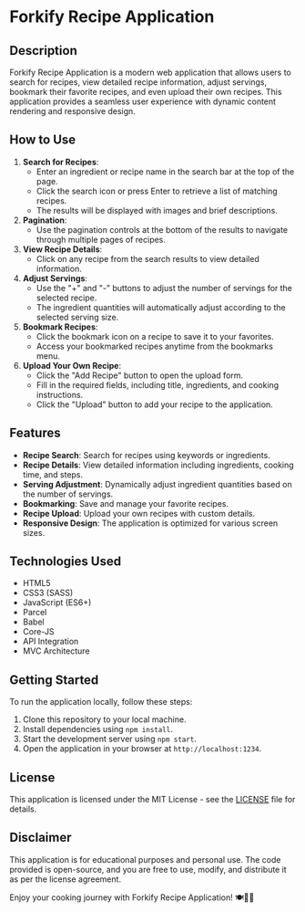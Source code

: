 # Forkify Recipe Application

## Description

Forkify Recipe Application is a modern web application that allows users to search for recipes, view detailed recipe information, adjust servings, bookmark their favorite recipes, and even upload their own recipes. This application provides a seamless user experience with dynamic content rendering and responsive design.

## How to Use

1. **Search for Recipes**:
   - Enter an ingredient or recipe name in the search bar at the top of the page.
   - Click the search icon or press Enter to retrieve a list of matching recipes.
   - The results will be displayed with images and brief descriptions.
2. **Pagination**:
   - Use the pagination controls at the bottom of the results to navigate through multiple pages of recipes.
3. **View Recipe Details**:
   - Click on any recipe from the search results to view detailed information.
4. **Adjust Servings**:
   - Use the "+" and "-" buttons to adjust the number of servings for the selected recipe.
   - The ingredient quantities will automatically adjust according to the selected serving size.
5. **Bookmark Recipes**:
   - Click the bookmark icon on a recipe to save it to your favorites.
   - Access your bookmarked recipes anytime from the bookmarks menu.
6. **Upload Your Own Recipe**:
   - Click the "Add Recipe" button to open the upload form.
   - Fill in the required fields, including title, ingredients, and cooking instructions.
   - Click the "Upload" button to add your recipe to the application.

## Features

- **Recipe Search**: Search for recipes using keywords or ingredients.
- **Recipe Details**: View detailed information including ingredients, cooking time, and steps.
- **Serving Adjustment**: Dynamically adjust ingredient quantities based on the number of servings.
- **Bookmarking**: Save and manage your favorite recipes.
- **Recipe Upload**: Upload your own recipes with custom details.
- **Responsive Design**: The application is optimized for various screen sizes.

## Technologies Used

- HTML5
- CSS3 (SASS)
- JavaScript (ES6+)
- Parcel
- Babel
- Core-JS
- API Integration
- MVC Architecture

## Getting Started

To run the application locally, follow these steps:

1. Clone this repository to your local machine.
2. Install dependencies using `npm install`.
3. Start the development server using `npm start`.
4. Open the application in your browser at `http://localhost:1234`.

## License

This application is licensed under the MIT License - see the [LICENSE](LICENSE) file for details.

## Disclaimer

This application is for educational purposes and personal use. The code provided is open-source, and you are free to use, modify, and distribute it as per the license agreement.

Enjoy your cooking journey with Forkify Recipe Application! 🍽️👨‍🍳
